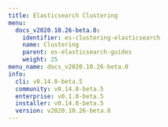 ```yaml
---
title: Elasticsearch Clustering
menu:
  docs_v2020.10.26-beta.0:
    identifier: es-clustering-elasticsearch
    name: Clustering
    parent: es-elasticsearch-guides
    weight: 25
menu_name: docs_v2020.10.26-beta.0
info:
  cli: v0.14.0-beta.5
  community: v0.14.0-beta.5
  enterprise: v0.1.0-beta.5
  installer: v0.14.0-beta.5
  version: v2020.10.26-beta.0
---
```


